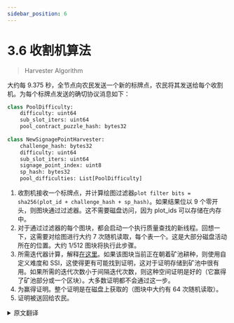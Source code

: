 ```yaml
---
sidebar_position: 6
---
```


# 3.6 收割机算法

> Harvester Algorithm

大约每 9.375 秒，全节点向农民发送一个新的标牌点，农民将其发送给每个收割机。为每个标牌点发送的确切协议消息如下：

```python
class PoolDifficulty:
    difficulty: uint64
    sub_slot_iters: uint64
    pool_contract_puzzle_hash: bytes32
    
class NewSignagePointHarvester:
    challenge_hash: bytes32
    difficulty: uint64
    sub_slot_iters: uint64
    signage_point_index: uint8
    sp_hash: bytes32
    pool_difficulties: List[PoolDifficulty]
```

1. 收割机接收一个标牌点，并计算绘图过滤器`plot filter bits = sha256(plot_id + challenge_hash + sp_hash)`。如果结果位以 9 个零开头，则图块通过过滤器。这不需要磁盘访问，因为 plot_ids 可以存储在内存中。
2. 对于通过过滤器的每个图块，都会启动一个执行质量查找的新线程。回想一下，这需要对绘图进行大约 7 次随机读取，每个表一个。这是大部分磁盘活动所在的位置。大约 1/512 图块将执行此步骤。
3. 所需迭代器计算，解释[在这里](/docs/03consensus/signage_points_and_infusion_points)。如果该图块当前正在朝着矿池耕种，则使用自定义难度和 SSI，这使得更有可能找到证明，这对于证明存储到矿池中很有用。如果所需的迭代次数小于间隔迭代次数，则这种空间证明是好的（它赢得了矿池部分或一个区块）。大多数证明都不会通过这一步。
4. 为赢得证明。整个证明是在磁盘上获取的（图块中大约有 64 次随机读取）。
5. 证明被送回给农民。

<details>
<summary>原文翻译</summary>

Approximately every 9.375 seconds, the full node sends a new signage point to the farmer, who sends it to each harvester.
The exact protocol message sent for each signage point is the following:

```python
class PoolDifficulty:
    difficulty: uint64
    sub_slot_iters: uint64
    pool_contract_puzzle_hash: bytes32
    
class NewSignagePointHarvester:
    challenge_hash: bytes32
    difficulty: uint64
    sub_slot_iters: uint64
    signage_point_index: uint8
    sp_hash: bytes32
    pool_difficulties: List[PoolDifficulty]
```


1. The harvester receives a signage point, and computes the plot filter `plot filter bits = sha256(plot_id + challenge_hash + sp_hash)`. If the resulting bits start with 9 zeroes, then the plot passes the filter. This does not require disk access, since the plot_ids can be stored in memory.
2. For each of the plots passing the filter, a new thread is started which performs the quality lookups. Recall that this requires around 7 random reads into the plot, one for each table.
This is where the majority of the disk activity will be. About 1/512 plots will perform this step.
3. The required iters are computed, as explained [here](/docs/03consensus/signage_points_and_infusion_points). A custom
difficulty and SSI is used if the plot is currently farming towards a pool; this makes it more likely that a proof will be found, which is useful for proving storage to a pool.
If the required iters is less than the interval iters, this proof of space is good (it has won pool partial or a block).
Most proofs will not pass this step.
5. For winning proofs. the whole proof is fetched on disk (approximately 64 random reads in the plot).
6. The proof is sent back to the farmer.

</details>
